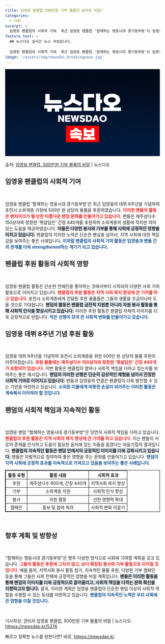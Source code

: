 ```yaml
---
title: 임영웅 팬클럽 500만원 기부 물품의 놀라운 비밀!
categories:
  - 사회
excerpt: >
  임영웅 팬클럽의 사회적 기여  최근 임영웅 팬클럽 '함께하는 영웅시대 경기동부방'이 임영웅 데뷔 8주년을 기…
feature_text: >
  ## 뉴스다오 실시간 뉴스 속보입니다.

  임영웅 팬클럽의 사회적 기여  최근 임영웅 팬클럽 '함께하는 영웅시대 경기동부방'이 임영웅 데뷔 8주년을 기…
image: '/assets/img/newsdao_breakingnews.jpg'
---
```


![뉴스다오 속보](/assets/img/newsdao_breakingnews.jpg)

<p>출처: <a href="httpss://newsdao.kr/5276" rel="dofollow">임영웅 팬클럽, 500만원 기부 물품의 비밀</a> | 뉴스다오</p>

<h2 data-ke-size="size26">임영웅 팬클럽의 사회적 기여</h2>

<p data-ke-size="size16">&nbsp;</p>

임영웅 팬클럽 '함께하는 영웅시대 경기동부방'은 최근 임영웅의 데뷔 8주년을 기념하여 포천시 소외계층 가정에 500만 원 상당의 물품을 후원하였습니다. <b><span style="color: #ee2323;">이러한 팬들의 활동은 벤치마크가 될 만한 아름다운 팬덤 문화를 만들어가고 있습니다.</span></b> 팬들은 제주삼다수 150상자와 청정원 '햇살담은' 간장 440개를 후원하여 소외계층의 생활에 작지만 의미 있는 도움을 제공하였습니다. <b><span style="background-color: #21538527;">이들은 다양한 봉사와 기부를 통해 사회에 긍정적인 영향을 미치고 있습니다.</span></b> 팬클럽의 이러한 노력은 단순한 팬심을 넘어서, 지역 사회에 대한 책임감을 보여주는 좋은 사례입니다. <b><span style="color: #1a5490;">이처럼 팬클럽의 사회적 기여 활동은 임영웅과 팬들 간의 관계를 더욱 strengthened하는 계기가 되고 있습니다.</span></b> 

<h2 data-ke-size="size26">팬클럽 후원 활동의 사회적 영향</h2>

<p data-ke-size="size16">&nbsp;</p>

임영웅 팬클럽 활동은 단순한 연예인을 좋아하는 것에서부터 시작되어 다양한 사회 기여 활동으로 이어지고 있습니다. <b><span style="color: #ee2323;">팬클럽의 후원 활동은 지역 사회 복지 향상에 큰 기여를 하고 있습니다.</span></b> 포천시 소외계층에게 전달된 후원 물품들은 그들의 생활을 조금이나마 도울 것으로 기대됩니다. <b><span style="background-color: #21538527;">팬덤의 활동은 팬클럽 금전적 지원뿐 아니라 자원 봉사 활동을 통해 사회적 인식을 향상시키고 있습니다.</span></b> 이러한 후원 활동은 팬클럽 자체의 이미지를 더욱 긍정적으로 만듭니다. <b><span style="color: #1a5490;">작은 선행이 모여 큰 사회적 변화를 만들어가고 있습니다.</span></b> 

<h2 data-ke-size="size26">임영웅 데뷔 8주년 기념 후원 활동</h2>

<p data-ke-size="size16">&nbsp;</p>

임영웅 데뷔 8주년을 기념하여 포천시 소외계층을 위한 500만 원 상당의 물품 후원이 이루어졌습니다. <b><span style="color: #ee2323;">후원 물품에는 제주삼다수 150상자와 청정원 '햇살담은' 간장 440개가 포함되어 있습니다.</span></b> 이번 활동은 팬클럽이 얼마나 사회적 책임을 다하고 있는지를 보여주는 좋은 예시입니다. <b><span style="background-color: #21538527;">팬덤의 이러한 선행은 단순히 감성적인 체험을 넘어서 진정한 사회적 기여로 이어지고 있습니다.</span></b> 팬들과 임영웅의 연결은 팬클럽이 더욱 발전할 수 있는 기반을 마련하고 있습니다. <b><span style="color: #1a5490;">소외된 이들에게 따뜻한 손길이 되어주는 이러한 활동은 계속해서 이어져야 할 것입니다.</span></b> 

<h2 data-ke-size="size26">팬덤의 사회적 책임과 지속적인 활동</h2>

<p data-ke-size="size16">&nbsp;</p>

임영웅 팬덤 "함께하는 영웅시대 경기동부방"은 당연히 사회적 책임을 다하고 있습니다. <b><span style="color: #ee2323;">팬클럽의 후원 활동은 지역 사회의 복지 향상에 큰 기여를 하고 있습니다.</span></b> 이는 팬들이 서로의 존재를 인식하고 도움이 필요한 음지에 있는 이들을 돕겠다는 마음가짐의 결과입니다. <b><span style="background-color: #21538527;">팬클럽의 지속적인 활동은 팬덤 안에서의 긍정적인 이미지를 더욱 강화시키고 있습니다.</span></b> 팬들은 자발적으로 참여하여 좋은 영향을 주는 문화를 만들어가고 있습니다. <b><span style="color: #1a5490;">팬덤이 지역 사회에 긍정적 효과를 지속적으로 가져오고 있음을 보여주는 좋은 사례입니다.</span></b> 

<table style="width: 100%; border: 1px solid black; border-collapse: collapse;">
    <tr>
        <th style="border: 1px solid black; text-align: center;"><b>활동 유형</b></th>
        <th style="border: 1px solid black; text-align: center;"><b>활동 내용</b></th>
        <th style="border: 1px solid black; text-align: center;"><b>사회적 효과</b></th>
    </tr>
    <tr>
        <td style="border: 1px solid black; text-align: center;">후원</td>
        <td style="border: 1px solid black; text-align: center;">제주삼다수 900개, 간장 440개</td>
        <td style="border: 1px solid black; text-align: center;">지역사회 복지 향상</td>
    </tr>
    <tr>
        <td style="border: 1px solid black; text-align: center;">기부</td>
        <td style="border: 1px solid black; text-align: center;">소외계층 지원</td>
        <td style="border: 1px solid black; text-align: center;">사회적 인식 향상</td>
    </tr>
    <tr>
        <td style="border: 1px solid black; text-align: center;">봉사</td>
        <td style="border: 1px solid black; text-align: center;">자원 활동</td>
        <td style="border: 1px solid black; text-align: center;">선한 영향력 확대</td>
    </tr>
    <tr>
        <td style="border: 1px solid black; text-align: center;">캠페인</td>
        <td style="border: 1px solid black; text-align: center;">홍보 및 참여 독려</td>
        <td style="border: 1px solid black; text-align: center;">사회적 변화 이끌기</td>
    </tr>
</table>

<p data-ke-size="size16">&nbsp;</p>

<h2 data-ke-size="size26">향후 계획 및 방향성</h2>

<p data-ke-size="size16">&nbsp;</p>

"함께하는 영웅시대 경기동부방"은 향후 다양한 방식으로 사회에 기여할 계획을 갖고 있습니다. <b><span style="color: #ee2323;">그들의 활동은 후원에 그치지 않고, 보다 확장된 봉사와 기부 활동으로 이어질 것입니다.</span></b> 예를 들어, 지역사회 봉사 활동 참가, 지속적인 물품 후원, 다양한 기부 캠페인 등을 통해 그들은 사회 전체에 긍정적인 영향을 미칠 계획입니다. <b><span style="background-color: #21538527;">팬들은 이러한 활동을 통해 팬덤의 이미지를 더욱 긍정적으로 끌어올리고, 사회적 책임을 다하는 문화 확산을 지향하고자 합니다.</span></b> 결국, 이러한 계획은 임영웅 팬클럽이 단순한 팬덤 이상의 사회적 역할을 수행할 수 있는 토대를 마련하고 있습니다. <b><span style="color: #1a5490;">팬클럽의 지속적인 노력은 우리 사회에 큰 영향을 미칠 것입니다.</span></b> 

<p data-ke-size="size16">&nbsp;</p>

기사작성: 관리자 임영웅 팬클럽, 500만원 기부 물품의 비밀 | 뉴스다오: <a href="httpss://newsdao.kr/5276">httpss://newsdao.kr/5276</a> 

빠르고 정확한 뉴스를 원한다면? 바로, <a href="httpss://newsdao.kr" rel="dofollow">httpss://newsdao.kr</a>



